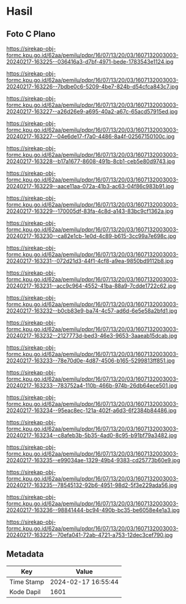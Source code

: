 # Hasil

## Foto C Plano

https://sirekap-obj-formc.kpu.go.id/62aa/pemilu/pdpr/16/07/13/20/03/1607132003003-20240217-163225--036416a3-d7bf-4971-bede-1783543e1124.jpg

https://sirekap-obj-formc.kpu.go.id/62aa/pemilu/pdpr/16/07/13/20/03/1607132003003-20240217-163226--7bdbe0c6-5209-4be7-824b-d54cfca843c7.jpg

https://sirekap-obj-formc.kpu.go.id/62aa/pemilu/pdpr/16/07/13/20/03/1607132003003-20240217-163227--a26d26e9-a695-40a2-a67c-65acd57915ed.jpg

https://sirekap-obj-formc.kpu.go.id/62aa/pemilu/pdpr/16/07/13/20/03/1607132003003-20240217-163227--04e6de17-f7a0-4486-8a4f-02567150100c.jpg

https://sirekap-obj-formc.kpu.go.id/62aa/pemilu/pdpr/16/07/13/20/03/1607132003003-20240217-163228--b17a1677-8608-491b-8cb1-ceb5e80d9743.jpg

https://sirekap-obj-formc.kpu.go.id/62aa/pemilu/pdpr/16/07/13/20/03/1607132003003-20240217-163229--aace11aa-072a-41b3-ac63-04f86c983b91.jpg

https://sirekap-obj-formc.kpu.go.id/62aa/pemilu/pdpr/16/07/13/20/03/1607132003003-20240217-163229--170005df-83fa-4c8d-a143-83bc9cf1362a.jpg

https://sirekap-obj-formc.kpu.go.id/62aa/pemilu/pdpr/16/07/13/20/03/1607132003003-20240217-163230--ca82e1cb-1e0d-4c89-b615-3cc99a7e698c.jpg

https://sirekap-obj-formc.kpu.go.id/62aa/pemilu/pdpr/16/07/13/20/03/1607132003003-20240217-163231--072d21d3-44f1-4cf8-a9ea-9850bd9112b8.jpg

https://sirekap-obj-formc.kpu.go.id/62aa/pemilu/pdpr/16/07/13/20/03/1607132003003-20240217-163231--acc9c964-4552-41ba-88a9-7cdde1722c62.jpg

https://sirekap-obj-formc.kpu.go.id/62aa/pemilu/pdpr/16/07/13/20/03/1607132003003-20240217-163232--b0cb83e9-ba74-4c57-ad6d-6e5e58a2bfd1.jpg

https://sirekap-obj-formc.kpu.go.id/62aa/pemilu/pdpr/16/07/13/20/03/1607132003003-20240217-163232--2127773d-bed3-46e3-9653-3aaeab15dcab.jpg

https://sirekap-obj-formc.kpu.go.id/62aa/pemilu/pdpr/16/07/13/20/03/1607132003003-20240217-163233--78e70d0e-4d87-4506-b165-5299813ff851.jpg

https://sirekap-obj-formc.kpu.go.id/62aa/pemilu/pdpr/16/07/13/20/03/1607132003003-20240217-163233--783752a4-110b-466b-974b-26db64ece501.jpg

https://sirekap-obj-formc.kpu.go.id/62aa/pemilu/pdpr/16/07/13/20/03/1607132003003-20240217-163234--95eac8ec-121a-402f-a6d3-6f2384b84486.jpg

https://sirekap-obj-formc.kpu.go.id/62aa/pemilu/pdpr/16/07/13/20/03/1607132003003-20240217-163234--c8afeb3b-5b35-4ad0-8c95-b91bf79a3482.jpg

https://sirekap-obj-formc.kpu.go.id/62aa/pemilu/pdpr/16/07/13/20/03/1607132003003-20240217-163235--e99034ae-1329-49b4-9383-cd25773b60e9.jpg

https://sirekap-obj-formc.kpu.go.id/62aa/pemilu/pdpr/16/07/13/20/03/1607132003003-20240217-163235--78545132-92b6-4951-98d2-5f3e229ada56.jpg

https://sirekap-obj-formc.kpu.go.id/62aa/pemilu/pdpr/16/07/13/20/03/1607132003003-20240217-163236--98841444-bc94-490b-bc35-be6058e4e1a3.jpg

https://sirekap-obj-formc.kpu.go.id/62aa/pemilu/pdpr/16/07/13/20/03/1607132003003-20240217-163225--70efa041-72ab-4721-a753-12dec3cef790.jpg


## Metadata

| Key        | Value               |
| ---------- | ------------------- |
| Time Stamp | 2024-02-17 16:55:44 |
| Kode Dapil | 1601                |



